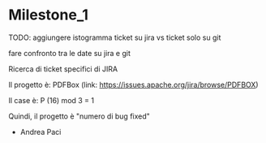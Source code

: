 # Milestone_1

TODO: aggiungere istogramma ticket su jira vs ticket solo su git

fare confronto tra le date su jira e git

Ricerca di ticket specifici di JIRA

Il progetto è: PDFBox (link: https://issues.apache.org/jira/browse/PDFBOX)

Il case è: P (16) mod 3 = 1

Quindi, il progetto è "numero di bug fixed"


- Andrea Paci
